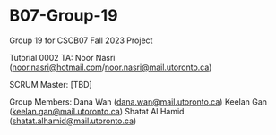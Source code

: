 # B07-Group-19
Group 19 for CSCB07 Fall 2023 Project

Tutorial 0002
TA: Noor Nasri (noor.nasri@hotmail.com/noor.nasri@mail.utoronto.ca)

SCRUM Master: [TBD]

Group Members:
Dana Wan (dana.wan@mail.utoronto.ca)
Keelan Gan (keelan.gan@mail.utoronto.ca)
Shatat Al Hamid (shatat.alhamid@mail.utoronto.ca)
